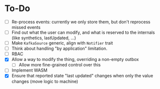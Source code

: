 # To-Do

* [ ] Re-process events: currently we only store them, but don't reprocess missed events
* [ ] Find out what the user can modify, and what is reserved to the internals (like synthetics, lastUpdated, ...)
* [ ] Make `KafkaSource` generic, align with `Notifier` trait
* [ ] Think about handling "by application" limitation.
* [ ] RBAC
* [x] Allow a way to modify the thing, overriding a non-empty outbox
  * [ ] Allow more fine-grained control over this
* [ ] Implement WASM
* [x] Ensure that reported state "last updated" changes when only the value changes (move logic to machine)
